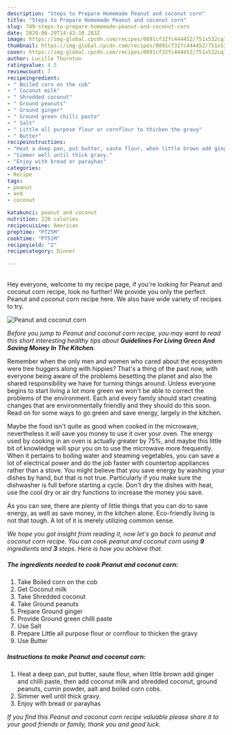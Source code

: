 ```yaml
---
description: "Steps to Prepare Homemade Peanut and coconut corn"
title: "Steps to Prepare Homemade Peanut and coconut corn"
slug: 749-steps-to-prepare-homemade-peanut-and-coconut-corn
date: 2020-06-29T14:42:10.283Z
image: https://img-global.cpcdn.com/recipes/0891cf32fc444452/751x532cq70/peanut-and-coconut-corn-recipe-main-photo.jpg
thumbnail: https://img-global.cpcdn.com/recipes/0891cf32fc444452/751x532cq70/peanut-and-coconut-corn-recipe-main-photo.jpg
cover: https://img-global.cpcdn.com/recipes/0891cf32fc444452/751x532cq70/peanut-and-coconut-corn-recipe-main-photo.jpg
author: Lucille Thornton
ratingvalue: 4.5
reviewcount: 7
recipeingredient:
- " Boiled corn on the cob"
- " Coconut milk"
- " Shredded coconut"
- " Ground peanuts"
- " Ground ginger"
- " Ground green chilli paste"
- " Salt"
- " Little all purpose flour or cornflour to thicken the gravy"
- " Butter"
recipeinstructions:
- "Heat a deep pan, put butter, saute flour, when little brown add ginger and chilli paste, then add coconut milk and shredded coconut, ground peanuts, cumin powder, aalt and boiled corn cobs."
- "Simmer well until thick gravy."
- "Enjoy with bread or parayhas"
categories:
- Recipe
tags:
- peanut
- and
- coconut

katakunci: peanut and coconut 
nutrition: 228 calories
recipecuisine: American
preptime: "PT25M"
cooktime: "PT51M"
recipeyield: "2"
recipecategory: Dinner

---
```

<br>
Hey everyone, welcome to my recipe page, if you're looking for Peanut and coconut corn recipe, look no further! We provide you only the perfect Peanut and coconut corn recipe here. We also have wide variety of recipes to try.
<br>


![Peanut and coconut corn](https://img-global.cpcdn.com/recipes/0891cf32fc444452/751x532cq70/peanut-and-coconut-corn-recipe-main-photo.jpg)

<i>Before you jump to Peanut and coconut corn recipe, you may want to read this short interesting healthy tips about 
<strong>Guidelines For Living Green And Saving Money In The Kitchen</strong>.</i>
</br>

Remember when the only men and women who cared about the ecosystem were tree huggers along with hippies? That's a thing of the past now, with everyone being aware of the problems besetting the planet and also the shared responsibility we have for turning things around. Unless everyone begins to start living a lot more green we won't be able to correct the problems of the environment. Each and every family should start creating changes that are environmentally friendly and they should do this soon. Read on for some ways to go green and save energy, largely in the kitchen.

Maybe the food isn't quite as good when cooked in the microwave, nevertheless it will save you money to use it over your oven. The energy used by cooking in an oven is actually greater by 75%, and maybe this little bit of knowledge will spur you on to use the microwave more frequently. When it pertains to boiling water and steaming vegetables, you can save a lot of electrical power and do the job faster with countertop appliances rather than a stove. You might believe that you save energy by washing your dishes by hand, but that is not true. Particularly if you make sure the dishwasher is full before starting a cycle. Don't dry the dishes with heat, use the cool dry or air dry functions to increase the money you save.

As you can see, there are plenty of little things that you can do to save energy, as well as save money, in the kitchen alone. Eco-friendly living is not that tough. A lot of it is merely utilizing common sense.


<i>We hope you got insight from reading it, now let's go back to peanut and coconut corn recipe. You can cook peanut and coconut corn using <strong>9</strong> ingredients and <strong>3</strong> steps. Here is how you achieve that.
</i>

##### The ingredients needed to cook Peanut and coconut corn:

1. Take  Boiled corn on the cob
1. Get  Coconut milk
1. Take  Shredded coconut
1. Take  Ground peanuts
1. Prepare  Ground ginger
1. Provide  Ground green chilli paste
1. Use  Salt
1. Prepare  Little all purpose flour or cornflour to thicken the gravy
1. Use  Butter


##### Instructions to make Peanut and coconut corn:

1. Heat a deep pan, put butter, saute flour, when little brown add ginger and chilli paste, then add coconut milk and shredded coconut, ground peanuts, cumin powder, aalt and boiled corn cobs.
1. Simmer well until thick gravy.
1. Enjoy with bread or parayhas


<i>If you find this Peanut and coconut corn recipe valuable please share it to your good friends or family, thank you and good luck.</i>
